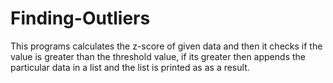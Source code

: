 # Finding-Outliers
This programs calculates the z-score of given data and then it checks if the value is greater than the threshold value, if its greater then appends the particular data in a list and the list is printed as as a result.
